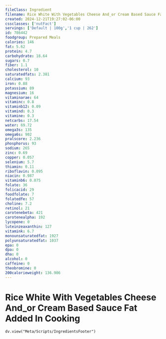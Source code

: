 ```yaml
---
fileClass: Ingredient
filename: Rice White With Vegetables Cheese And_or Cream Based Sauce Fat Added In Cooking
created: 2024-12-21T19:27:02-06:00
cssclasses: ['nutFact']
servings: ['Default | 100g','1 cup | 262']
id: 786442
foodgroup: Prepared Meals
calories: 146
fat: 5.62
protein: 4.7
carbohydrate: 18.64
sugars: 0.7
fiber: 1.1
cholesterol: 10
saturatedfats: 2.381
calcium: 93
iron: 0.88
potassium: 89
magnesium: 16
vitaminarae: 64
vitaminc: 0.8
vitaminb12: 0.09
vitamind: 0.3
vitamine: 0.3
netcarbs: 17.54
water: 69.72
omega3s: 135
omega6s: 902
pralscore: 2.236
phosphorus: 93
sodium: 265
zinc: 0.69
copper: 0.057
selenium: 5.7
thiamin: 0.11
riboflavin: 0.095
niacin: 0.987
vitaminb6: 0.075
folate: 36
folicacid: 29
foodfolate: 7
folatedfe: 57
choline: 7.2
retinol: 21
carotenebeta: 421
carotenealpha: 192
lycopene: 0
luteinzeaxanthin: 127
vitamink: 6.7
monounsaturatedfat: 1927
polyunsaturatedfat: 1037
epa: 0
dpa: 0
dha: 0
alcohol: 0
caffeine: 0
theobromine: 0
200calorieweight: 136.986
---
```


# Rice White With Vegetables Cheese And_or Cream Based Sauce Fat Added In Cooking

```dataviewjs
dv.view("Meta/Scripts/IngredientsFooter")
```